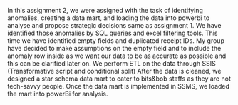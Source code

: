 In this assignment 2, we were assigned with the task of identifying anomalies, creating a data mart, and loading the data into powerbi to analyse and propose strategic decisions same as assignment 1. 
We have identified those anomalies by SQL queries and excel filtering tools.
This time we have identified empty fields and duplicated receipt IDs. My group have decided to make assumptions on the empty field and to include the anomaly row inside as we want our data to be as accurate as possible and this can be clarified later on.
We perform ETL on the data through SSIS (Transformative script and conditional split)
After the data is cleaned, we designed a star schema data mart to cater to bits&bob staffs as they are not tech-savvy people.
Once the data mart is implemented in SSMS, we loaded the mart into powerBi for analysis.
